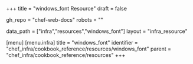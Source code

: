 +++
title = "windows_font Resource"
draft = false

gh_repo = "chef-web-docs"
robots = ""

data_path = ["infra","resources","windows_font"]
layout = "infra_resource"


[menu]
  [menu.infra]
    title = "windows_font"
    identifier = "chef_infra/cookbook_reference/resources/windows_font"
    parent = "chef_infra/cookbook_reference/resources"
+++

<!-- The contents of this page are automatically generated from the windows_font.yaml file in the data directory. -->
<!-- To suggest a change, edit the https://github.com/chef/chef/blob/master/lib/chef/resource/windows_font.rb file
      and submit a pull request to the https://github.com/chef/chef repository. -->

